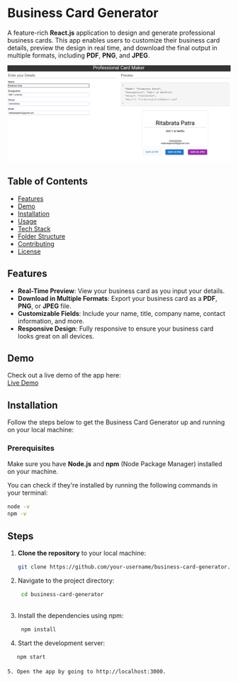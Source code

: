 # Business Card Generator

A feature-rich **React.js** application to design and generate professional business cards. This app enables users to customize their business card details, preview the design in real time, and download the final output in multiple formats, including **PDF**, **PNG**, and **JPEG**.

![Business Card Generator](image.png)

## Table of Contents

- [Features](#features)
- [Demo](#demo)
- [Installation](#installation)
- [Usage](#usage)
- [Tech Stack](#tech-stack)
- [Folder Structure](#folder-structure)
- [Contributing](#contributing)
- [License](#license)

## Features

- **Real-Time Preview**: View your business card as you input your details.
- **Download in Multiple Formats**: Export your business card as a **PDF**, **PNG**, or **JPEG** file.
- **Customizable Fields**: Include your name, title, company name, contact information, and more.
- **Responsive Design**: Fully responsive to ensure your business card looks great on all devices.

## Demo

Check out a live demo of the app here:  
[Live Demo](https://bussiness-card-maker.vercel.app/)  

## Installation

Follow the steps below to get the Business Card Generator up and running on your local machine:

### Prerequisites

Make sure you have **Node.js** and **npm** (Node Package Manager) installed on your machine.

You can check if they're installed by running the following commands in your terminal:

```bash
node -v
npm -v

```

## Steps

1. **Clone the repository** to your local machine:
   ```bash
   git clone https://github.com/your-username/business-card-generator.git
    ```

2. Navigate to the project directory:
   ```bash
    cd business-card-generator



3. Install the dependencies using npm:
   ```bash
    npm install


4. Start the development server:
 ```bash
    npm start

5. Open the app by going to http://localhost:3000.
